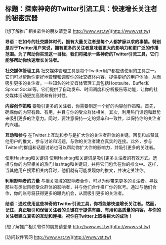 ## **标题：探索神奇的Twitter引流工具：快速增长关注者的秘密武器**

[想了解推广相关软件的朋友请登录 http://www.vst.tw](http://www.vst.tw)

**导语：在如今的社交媒体时代，拥有大量关注者是每个人都梦寐以求的事情。特别是对于Twitter用户来说，拥有更多的关注者意味着更大的影响力和更广泛的传播范围。为了帮助你实现这一目标，我们将揭示一些神奇的Twitter引流工具，它们能够帮助你快速增长关注者。**

**社交媒体管理工具**
社交媒体管理工具是每个Twitter用户都应该使用的工具之一。它们可以帮助你更好地管理和调度你的社交媒体内容，提供更好的用户体验，从而吸引更多的关注者。一些知名的社交媒体管理工具包括Hootsuite、Buffer和Sprout Social等。它们提供了自动发布、时间调度和分析报告等功能，让你的社交媒体活动更加高效和有针对性。

**内容创作策略**
要吸引更多的关注者，你需要制定一个好的内容创作策略。首先，确保你的内容有趣、有用，并且与你的受众群体相关。其次，利用热门话题和趋势来吸引更多的注意力。同时，要注意保持一定的频率和一致性，以保持你的关注者的兴趣。

**互动和参与**
在Twitter上互动和参与是扩大你的关注者群体的关键。回复和点赞其他用户的推文，参与讨论和话题，与你的关注者建立真实的连接。此外，参与Twitter的群组和话题讨论也可以帮助你扩大你的影响力，并吸引更多的关注者。

使用Hashtag和关键词
使用Hashtag和关键词是吸引更多关注者的有效方式。选择与你的内容相关的热门Hashtag和关键词，并将它们包含在你的推文中。这样，当其他用户搜索相关内容时，他们就有可能发现你的推文，并决定关注你。

**利用影响者的力量**
与相关领域的影响者合作，可以为你带来更多的关注者。寻找那些有类似目标受众群体的影响者，并与他们合作推广你的账号。通过与他们合作，你的账号将获得更多的曝光机会，从而吸引更多的关注者。

**结语：通过使用这些神奇的Twitter引流工具，你将能够快速增长关注者。然而，记住，真正吸引和保留关注者的关键在于提供有趣、有用和高质量的内容，与你的关注者建立真实的互动和连接。祝你在Twitter上取得巨大的成功！**

[想了解推广相关软件的朋友请登录 http://www.vst.tw](http://www.vst.tw)


[访问软件官网 http://www.vst.tw](http://www.vst.tw)
